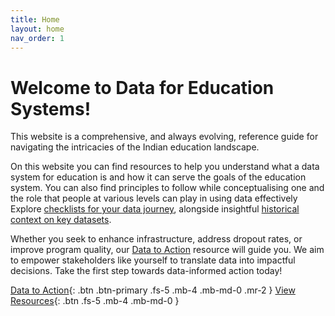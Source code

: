 ```yaml
---
title: Home
layout: home
nav_order: 1
---
```


# Welcome to Data for Education Systems!

This website is a comprehensive, and always evolving, reference guide for navigating the intricacies of the Indian education landscape.

On this website you can find resources to help you understand what a data system for education is and how it can serve the goals of the education system. You can also find principles to follow while conceptualising one and the role that people at various levels can play in using data effectively Explore [checklists for your data journey](/resources/checklists/), alongside insightful [historical context on key datasets](/resources/datasets.md). 

Whether you seek to enhance infrastructure, address dropout rates, or improve program quality, our [Data to Action](/data-to-action/) resource will guide you. We aim to empower stakeholders like yourself to translate data into impactful decisions. Take the first step towards data-informed action today!

[Data to Action](/data-to-action){: .btn .btn-primary .fs-5 .mb-4 .mb-md-0 .mr-2 } 
[View Resources](/resources){: .btn .fs-5 .mb-4 .mb-md-0 }